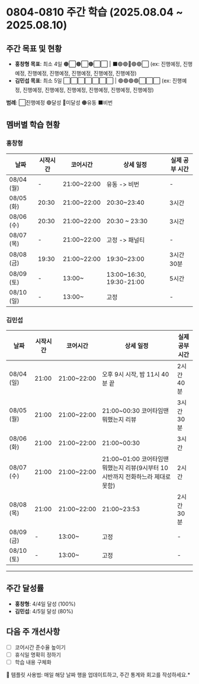 # 0804-0810 주간 학습 (2025.08.04 ~ 2025.08.10)

## 주간 목표 및 현황
- **홍창형 목표**: 최소 4일 🟠⬜🟠⬜🟠⬜⬜ | ⬛️🟢🟢🔴🟢🟢⬜ (ex: 진행예정, 진행예정, 진행예정, 진행예정, 진행예정, 진행예정, 진행예정)
- **김민섭 목표**: 최소 5일 ⬜⬜⬜⬜⬜⬜⬜ | 🟢🟢🟢🟢⬜⬜⬜ (ex: 진행예정, 진행예정, 진행예정, 진행예정, 진행예정, 진행예정, 진행예정)

**범례**: ⬜진행예정 🟢달성 🔴미달성 🟠유동 ⬛️비번 

## 멤버별 학습 현황

### 홍창형
| 날짜 | 시작시간 | 코어시간 | 상세 일정 | 실제 공부 시간 |
|------|----------|----------|-----------|----------|
| 08/04 (월) | - | 21:00~22:00 | 유동 -> 비번 |-|
| 08/05 (화) | 20:30 | 21:00~22:00 | 20:30~23:40 |3시간|
| 08/06 (수) | 20:30 | 21:00~22:00 | 20:30 ~ 23:30 |3시간|
| 08/07 (목) | - | 21:00~22:00 | 고정 -> 패널티 |-|
| 08/08 (금) | 19:30 | 21:00~22:00 | 19:30~23:00 |3시간30분|
| 08/09 (토) | - |  13:00~ | 13:00~16:30, 19:30-21:00 |5시간|
| 08/10 (일) | - |  13:00~ | 고정 |-|

### 김민섭
| 날짜 | 시작시간  | 코어시간 | 상세 일정                 | 실제 공부 시간
|------|-------|----------|-----------------------|-----------|
| 08/04 (일) | 21:00 | 21:00~22:00 | 오후 9시 시작, 밤 11시 40분 끝 | 2시간 40분 |
| 08/05 (월) | 21:00 | 21:00~22:00 | 21:00~00:30 코어타임땐 뭐했는지 리뷰  |3시간30분|
| 08/06 (화) | 21:00 | 21:00~22:00 | 21:00~00:30 |3시간|
| 08/07 (수) | 21:00 | 21:00~22:00 | 21:00~01:00 코어타임땐 뭐했는지 리뷰(9시부터 10시반까지 전화하느라 제대로못함)  |2시간|
| 08/08 (목) | 21:00 | 21:00~22:00 | 21:00~23:53  |2시간30분|
| 08/09 (금) | -     |  13:00~ | 고정                    |-|
| 08/10 (토) | -     |  13:00~ | 고정                    |-|

---

## 주간 달성률
- **홍창형**: 4/4일 달성 (100%)
- **김민섭**: 4/5일 달성 (80%)

## 다음 주 개선사항
- [ ] 코어시간 준수율 높이기
- [ ] 휴식일 명확히 정하기
- [ ] 학습 내용 구체화

📝 템플릿 사용법: 매일 해당 날짜 행을 업데이트하고, 주간 통계와 회고를 작성하세요.*
